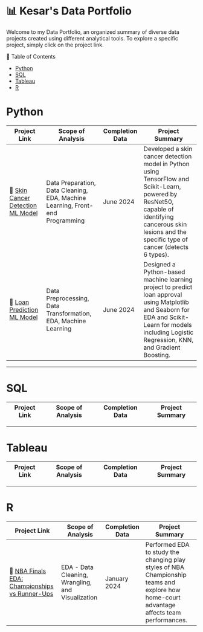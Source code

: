 # 📊 Kesar's Data Portfolio

Welcome to my Data Portfolio, an organized summary of diverse data projects created using different analytical tools. To explore a specific project, simply click on the project link.

📄 Table of Contents
- [Python](#Python)
- [SQL](#SQL)
- [Tableau](#Tableau)
- [R](#R)

# Python
| Project Link | Scope of Analysis | Completion Data | Project Summary |
|---| ---|---|---|
| 🦠 [Skin Cancer Detection ML Model](https://github.com/KesarSidhu/DataProjects/tree/main/Python/Skin%20Cancer%20Detection%20ML%20Model) | Data Preparation, Data Cleaning, EDA, Machine Learning, Front-end Programming | June 2024 | Developed a skin cancer detection model in Python using TensorFlow and Scikit-Learn, powered by ResNet50, capable of identifying cancerous skin lesions and the specific type of cancer (detects 6 types). |
| 🏦 [Loan Prediction ML Model](https://github.com/KesarSidhu/DataProjects/tree/main/Python/Loan%20Prediction%20ML%20Model) | Data Preprocessing, Data Transformation, EDA, Machine Learning | June 2024 | Designed a Python-based machine learning project to predict loan approval using Matplotlib and Seaborn for EDA and Scikit-Learn for models including Logistic Regression, KNN, and Gradient Boosting. | 



***

# SQL
| Project Link | Scope of Analysis | Completion Data | Project Summary |
|---| ---|---|---|

***

# Tableau
| Project Link | Scope of Analysis | Completion Data | Project Summary |
|---| ---|---|---|

***

# R
| Project Link | Scope of Analysis | Completion Data | Project Summary |
|---| ---|---|---|
|🏀 [NBA Finals EDA: Championships vs Runner-Ups](https://github.com/KesarSidhu/DataProjects/tree/main/R/NBA%20Finals%20EDA%20Championships%20vs%20Runner-Ups) | EDA - Data Cleaning, Wrangling, and Visualization | January 2024 | Performed EDA to study the changing play styles of NBA Championship teams and explore how home-court advantage affects team performances. |
